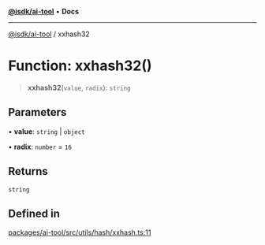 [**@isdk/ai-tool**](../README.md) • **Docs**

***

[@isdk/ai-tool](../globals.md) / xxhash32

# Function: xxhash32()

> **xxhash32**(`value`, `radix`): `string`

## Parameters

• **value**: `string` \| `object`

• **radix**: `number` = `16`

## Returns

`string`

## Defined in

[packages/ai-tool/src/utils/hash/xxhash.ts:11](https://github.com/isdk/ai-tool.js/blob/5f9f0083c734722103ff5468e424b48c212a55f0/src/utils/hash/xxhash.ts#L11)
